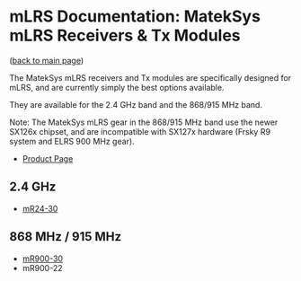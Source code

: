 # mLRS Documentation: MatekSys mLRS Receivers & Tx Modules #

([back to main page](../README.md))

The MatekSys mLRS receivers and Tx modules are specifically designed for mLRS, and are currently simply the best options available. 

They are available for the 2.4 GHz band and the 868/915 MHz band. 

Note: The MatekSys mLRS gear in the 868/915 MHz band use the newer SX126x chipset, and are incompatible with SX127x hardware (Frsky R9 system and ELRS 900 MHz gear).

- [Product Page](https://www.mateksys.com/?page_id=12174)

## 2.4 GHz ##

- [mR24-30](MATEKSYS_MR24_30.md)


## 868 MHz  / 915 MHz ##

- [mR900-30](MATEKSYS_MR900_30.md)
- mR900-22


